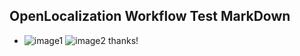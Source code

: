 ## OpenLocalization Workflow Test MarkDown
* ![image1](.\967f602c-39ee-420a-adf0-dc15cf2fcf9c.png)   ![image2](.\caa9e922-df7c-43ba-a579-9697b9ca4822.png) 
thanks!